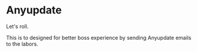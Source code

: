 # Anyupdate

Let's roll.

This is to designed for better boss experience by sending Anyupdate emails to the labors.

